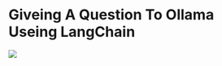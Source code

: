 # Giveing A Question To Ollama Useing LangChain

![](https://th.bing.com/th/id/OIP.cHL_Qy4DfBHGi-6FB2P8UQHaE7?rs=1&pid=ImgDetMain)
